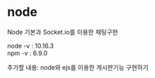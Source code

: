 # node
Node 기본과 Socket.io를 이용한 채팅구현  

node -v : 10.16.3  
npm  -v : 6.9.0  

추가할 내용:
node와 ejs를 이용한 게시판기능 구현하기
